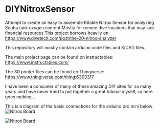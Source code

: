 # DIYNitroxSensor
Attempt to create an easy to assemble Kitable Nitrox Sensor for analyzing Scuba tank oxygen content
Mostly for remote dive locations that may lack financial resources
This project borrows heavily on https://www.divetech.com/post/the-20-nitrox-analyzer

This repository will mostly contain arduino code files and KiCAD files. 

The main project page can be found on instructables: https://www.instructables.com/

The 3D printer files can be found on Thingiverse: https://www.thingiverse.com/thing:6300317

I have been a consumer of many of these amazing DIY sites for so many years and have never tried to put together a great tutorial myself, so here goes nothing...

This is a diagram of the basic connections for the arduino pro mini below:
![Nitrox Board](https://github.com/rolandoman/DIYNitroxSensor/assets/35143707/7ccfef57-fb23-4b30-916b-51e2076071da)

![Nitrox Board](https://github.com/rolandoman/DIYNitroxSensor/assets/35143707/fe565a39-4848-4ca4-982a-49affa169053)

